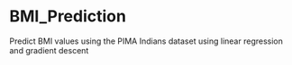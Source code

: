 # BMI_Prediction
Predict BMI values using the PIMA Indians dataset using linear regression and gradient descent
